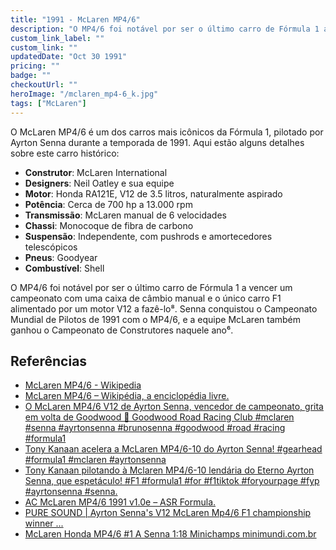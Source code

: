 ```yaml
---
title: "1991 - McLaren MP4/6"
description: "O MP4/6 foi notável por ser o último carro de Fórmula 1 a vencer um campeonato com uma caixa de câmbio manual e o único carro F1 alimentado por um motor V12 a fazê-lo⁸. Senna conquistou o Campeonato Mundial de Pilotos de 1991 com o MP4/6, e a equipe McLaren também ganhou o Campeonato de Construtores naquele ano."
custom_link_label: ""
custom_link: ""
updatedDate: "Oct 30 1991"
pricing: ""
badge: ""
checkoutUrl: ""
heroImage: "/mclaren_mp4-6_k.jpg"
tags: ["McLaren"]
---
```


O McLaren MP4/6 é um dos carros mais icônicos da Fórmula 1, pilotado por Ayrton Senna durante a temporada de 1991. Aqui estão alguns detalhes sobre este carro histórico:

- **Construtor**: McLaren International
- **Designers**: Neil Oatley e sua equipe
- **Motor**: Honda RA121E, V12 de 3.5 litros, naturalmente aspirado
- **Potência**: Cerca de 700 hp a 13.000 rpm
- **Transmissão**: McLaren manual de 6 velocidades
- **Chassi**: Monocoque de fibra de carbono
- **Suspensão**: Independente, com pushrods e amortecedores telescópicos
- **Pneus**: Goodyear
- **Combustível**: Shell

O MP4/6 foi notável por ser o último carro de Fórmula 1 a vencer um campeonato com uma caixa de câmbio manual e o único carro F1 alimentado por um motor V12 a fazê-lo⁸. Senna conquistou o Campeonato Mundial de Pilotos de 1991 com o MP4/6, e a equipe McLaren também ganhou o Campeonato de Construtores naquele ano⁶.


## Referências

  - [McLaren MP4/6 - Wikipedia](https://en.wikipedia.org/wiki/McLaren_MP4/6)
  - [McLaren MP4/6 – Wikipédia, a enciclopédia livre.](https://pt.wikipedia.org/wiki/McLaren_MP4/6)
  - [O McLaren MP4/6 V12 de Ayrton Senna, vencedor de campeonato, grita em volta de Goodwood 🎥 Goodwood Road Racing Club #mclaren #senna #ayrtonsenna #brunosenna #goodwood #road #racing #formula1](https://www.tiktok.com/@girorapidof1/video/7288757321281309957)
  - [Tony Kanaan acelera a McLaren MP4/6-10 do Ayrton Senna! #gearhead #formula1 #mclaren #ayrtonsenna](https://www.tiktok.com/@a7.motors/video/7301739119024065797)
  - [Tony Kanaan pilotando à Mclaren MP4/6-10 lendária do Eterno Ayrton Senna, que espetáculo! #F1 #formula1 #for #f1tiktok #foryourpage #fyp #ayrtonsenna #senna.](https://www.tiktok.com/@formula14u/video/7332681446965939461)
  - [AC McLaren MP4/6 1991 v1.0e – ASR Formula.](https://www.asrformula.com/mods/assetto-corsa/asr-owc-legend/ayrton-senna/mclaren-mp4-6-1991/)
  - [PURE SOUND | Ayrton Senna's V12 McLaren Mp4/6 F1 championship winner ...](https://www.youtube.com/watch?v=2LTMRkRY89I)
  - [McLaren Honda MP4/6 #1 A Senna 1:18 Minichamps minimundi.com.br](https://www.minimundi.com.br/mclaren-honda-mp46-1991-1-ayrton-senna-118-minichamps)
  
